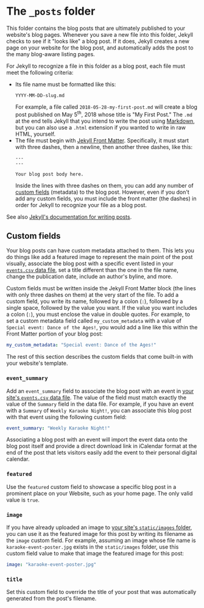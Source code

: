 # The `_posts` folder

This folder contains the blog posts that are ultimately published to your website's blog pages. Whenever you save a new file into this folder, Jekyll checks to see if it "looks like" a blog post. If it does, Jekyll creates a new page on your website for the blog post, and automatically adds the post to the many blog-aware listing pages.

For Jekyll to recognize a file in this folder as a blog post, each file must meet the following criteria:

* Its file name must be formatted like this:
  ```
  YYYY-MM-DD-slug.md
  ```
  For example, a file called `2018-05-28-my-first-post.md` will create a blog post published on May 5<sup>th</sup>, 2018 whose title is "My First Post." The `.md` at the end tells Jekyll that you intend to write the post using [Markdown](https://daringfireball.net/projects/markdown/), but you can also use a `.html` extension if you wanted to write in raw HTML, yourself.
* The file must begin with [Jekyll Front Matter](https://jekyllrb.com/docs/frontmatter/). Specifically, it must start with three dashes, then a newline, then another three dashes, like this:
  ```
  ---
  ---

  Your blog post body here.
  ```
  Inside the lines with three dashes on them, you can add any number of [custom fields](#custom-fields) (metadata) to the blog post. However, even if you don't add any custom fields, you must include the front matter (the dashes) in order for Jekyll to recognize your file as a blog post.

See also [Jekyll's documentation for writing posts](https://jekyllrb.com/docs/posts/).

## Custom fields

Your blog posts can have custom metadata attached to them. This lets you do things like add a featured image to represent the main point of the post visually, associate the blog post with a specific event listed in your [`events.csv` data file](../_data/README.md#events), set a title different than the one in the file name, change the publication date, include an author's byline, and more.

Custom fields must be written inside the Jekyll Front Matter block (the lines with only three dashes on them) at the very start of the file. To add a custom field, you write its name, followed by a colon (`:`), followed by a single space, followed by the value you want. If the value you want includes a colon (`:`), you must enclose the value in double quotes. For example, to set a custom metadata field called `my_custom_metadata` with a value of `Special event: Dance of the Ages!`, you would add a line like this within the Front Matter portion of your blog post:

```yaml
my_custom_metadata: "Special event: Dance of the Ages!"
```

The rest of this section describes the custom fields that come built-in with your website's template.

### `event_summary`

Add an `event_summary` field to associate the blog post with an event in [your site's `events.csv` data file](../_data/README.md#events). The value of the field must match exactly the value of the `Summary` field in the data file. For example, if you have an event with a `Summary` of `Weekly Karaoke Night!`, you can associate this blog post with that event using the following custom field:

```yaml
event_summary: "Weekly Karaoke Night!"
```

Associating a blog post with an event will import the event data onto the blog post itself and provide a direct download link in iCalendar format at the end of the post that lets visitors easily add the event to their personal digital calendar.

### `featured`

Use the `featured` custom field to showcase a specific blog post in a prominent place on your Website, such as your home page. The only valid value is `true`.

### `image`

If you have already uploaded an image to [your site's `static/images` folder](../static/images/), you can use it as the featured image for this post by writing its filename as the `image` custom field. For example, assuming an image whose file name is `karaoke-event-poster.jpg` exists in the `static/images` folder, use this custom field value to make that image the featured image for this post:

```yaml
image: "karaoke-event-poster.jpg"
```

### `title`

Set this custom field to override the title of your post that was automatically generated from the post's filename.
